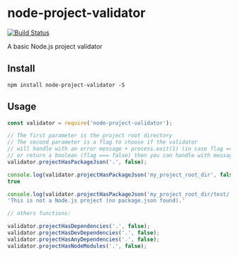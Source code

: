 # node-project-validator

[![Build Status](https://travis-ci.org/helio-frota/node-project-validator.svg?branch=master)](https://travis-ci.org/helio-frota/node-project-validator)

A basic Node.js project validator

## Install

```
npm install node-project-validator -S
```

## Usage

```js
const validator = require('node-project-validator');

// The first parameter is the project root directory
// The second parameter is a flag to choose if the validator
// will handle with an error message + process.exit(1) (in case flag === true)
// or return a boolean (flag === false) then you can handle with message you want.
validator.projectHasPackageJson('.', false);

console.log(validator.projectHasPackageJson('my_project_root_dir', false));
true

console.log(validator.projectHasPackageJson('my_project_root_dir/test/', true));
'This is not a Node.js project (no package.json found).'

// others functions:

validator.projectHasDependencies('.', false);
validator.projectHasDevDependencies('.', false);
validator.projectHasAnyDependencies('.', false);
validator.projectHasNodeModules('.', false);
```
